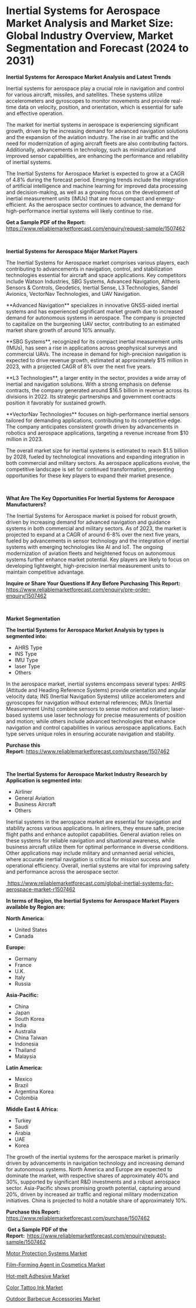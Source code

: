 <p><h1>Inertial Systems for Aerospace Market Analysis and Market Size: Global Industry Overview, Market Segmentation and Forecast (2024 to 2031)</h1></p><p><strong>Inertial Systems for Aerospace Market Analysis and Latest Trends</strong></p>
<p><p>Inertial systems for aerospace play a crucial role in navigation and control for various aircraft, missiles, and satellites. These systems utilize accelerometers and gyroscopes to monitor movements and provide real-time data on velocity, position, and orientation, which is essential for safe and effective operation. </p><p>The market for inertial systems in aerospace is experiencing significant growth, driven by the increasing demand for advanced navigation solutions and the expansion of the aviation industry. The rise in air traffic and the need for modernization of aging aircraft fleets are also contributing factors. Additionally, advancements in technology, such as miniaturization and improved sensor capabilities, are enhancing the performance and reliability of inertial systems.</p><p>The Inertial Systems for Aerospace Market is expected to grow at a CAGR of 4.8% during the forecast period. Emerging trends include the integration of artificial intelligence and machine learning for improved data processing and decision-making, as well as a growing focus on the development of inertial measurement units (IMUs) that are more compact and energy-efficient. As the aerospace sector continues to advance, the demand for high-performance inertial systems will likely continue to rise.</p></p>
<p><strong>Get a Sample PDF of the Report:&nbsp;</strong> <a href="https://www.reliablemarketforecast.com/enquiry/request-sample/1507462">https://www.reliablemarketforecast.com/enquiry/request-sample/1507462</a></p>
<p>&nbsp;</p>
<p><strong>Inertial Systems for Aerospace Major Market Players</strong></p>
<p><p>The Inertial Systems for Aerospace market comprises various players, each contributing to advancements in navigation, control, and stabilization technologies essential for aircraft and space applications. Key competitors include Watson Industries, SBG Systems, Advanced Navigation, Altheris Sensors & Controls, Geodetics, Inertial Sense, L3 Technologies, Sandel Avionics, VectorNav Technologies, and UAV Navigation.</p><p>**Advanced Navigation** specializes in innovative GNSS-aided inertial systems and has experienced significant market growth due to increased demand for autonomous systems in aerospace. The company is projected to capitalize on the burgeoning UAV sector, contributing to an estimated market share growth of around 10% annually.</p><p>**SBG Systems**, recognized for its compact inertial measurement units (IMUs), has seen a rise in applications across geophysical surveys and commercial UAVs. The increase in demand for high-precision navigation is expected to drive revenue growth, estimated at approximately $15 million in 2023, with a projected CAGR of 8% over the next five years.</p><p>**L3 Technologies**, a larger entity in the sector, provides a wide array of inertial and navigation solutions. With a strong emphasis on defense contracts, the company generated around $16.5 billion in revenue across its divisions in 2022. Its strategic partnerships and government contracts position it favorably for sustained growth.</p><p>**VectorNav Technologies** focuses on high-performance inertial sensors tailored for demanding applications, contributing to its competitive edge. The company anticipates consistent growth driven by advancements in robotics and aerospace applications, targeting a revenue increase from $10 million in 2023.</p><p>The overall market size for inertial systems is estimated to reach $1.5 billion by 2028, fueled by technological innovations and expanding integration in both commercial and military sectors. As aerospace applications evolve, the competitive landscape is set for continued transformation, presenting opportunities for these key players to expand their market presence.</p></p>
<p>&nbsp;</p>
<p><strong>What Are The Key Opportunities For Inertial Systems for Aerospace Manufacturers?</strong></p>
<p><p>The Inertial Systems for Aerospace market is poised for robust growth, driven by increasing demand for advanced navigation and guidance systems in both commercial and military sectors. As of 2023, the market is projected to expand at a CAGR of around 6-8% over the next five years, fueled by advancements in sensor technology and the integration of inertial systems with emerging technologies like AI and IoT. The ongoing modernization of aviation fleets and heightened focus on autonomous systems further enhance market potential. Key players are likely to focus on developing lightweight, high-precision inertial measurement units to maintain competitive advantage.</p></p>
<p><strong>Inquire or Share Your Questions If Any Before Purchasing This Report:</strong> <a href="https://www.reliablemarketforecast.com/enquiry/pre-order-enquiry/1507462">https://www.reliablemarketforecast.com/enquiry/pre-order-enquiry/1507462</a></p>
<p>&nbsp;</p>
<p><strong>Market Segmentation</strong></p>
<p><strong>The Inertial Systems for Aerospace Market Analysis by types is segmented into:</strong></p>
<p><ul><li>AHRS Type</li><li>INS Type</li><li>IMU Type</li><li>laser Type</li><li>Others</li></ul></p>
<p><p>In the aerospace market, inertial systems encompass several types: AHRS (Attitude and Heading Reference Systems) provide orientation and angular velocity data; INS (Inertial Navigation Systems) utilize accelerometers and gyroscopes for navigation without external references; IMUs (Inertial Measurement Units) combine sensors to sense motion and rotation; laser-based systems use laser technology for precise measurements of position and motion; while others include advanced technologies that enhance navigation and control capabilities in various aerospace applications. Each type serves unique roles in ensuring accurate navigation and stability.</p></p>
<p><strong>Purchase this Report:&nbsp;</strong><a href="https://www.reliablemarketforecast.com/purchase/1507462">https://www.reliablemarketforecast.com/purchase/1507462</a></p>
<p>&nbsp;</p>
<p><strong>The Inertial Systems for Aerospace Market Industry Research by Application is segmented into:</strong></p>
<p><ul><li>Airliner</li><li>General Aviation</li><li>Business Aircraft</li><li>Others</li></ul></p>
<p><p>Inertial systems in the aerospace market are essential for navigation and stability across various applications. In airliners, they ensure safe, precise flight paths and enhance autopilot capabilities. General aviation relies on these systems for reliable navigation and situational awareness, while business aircraft utilize them for optimal performance in diverse conditions. Other applications may include military and unmanned aerial vehicles, where accurate inertial navigation is critical for mission success and operational efficiency. Overall, inertial systems are vital for improving safety and performance across the aerospace sector.</p></p>
<p><a href="https://www.reliablemarketforecast.com/global-inertial-systems-for-aerospace-market-r1507462">&nbsp;https://www.reliablemarketforecast.com/global-inertial-systems-for-aerospace-market-r1507462</a></p>
<p><strong>In terms of Region, the Inertial Systems for Aerospace Market Players available by Region are:</strong></p>
<p>
    <p> <strong> North America: </strong>
        <ul>
            <li>United States</li>
            <li>Canada</li>
        </ul>
        </p> 
    <p> <strong> Europe: </strong>
        <ul>
            <li>Germany</li>
            <li>France</li>
            <li>U.K.</li>
            <li>Italy</li>
            <li>Russia</li>
        </ul>
        </p> 
    <p> <strong> Asia-Pacific: </strong>
        <ul>
            <li>China</li>
            <li>Japan</li>
            <li>South Korea</li>
            <li>India</li>
            <li>Australia</li>
            <li>China Taiwan</li>
            <li>Indonesia</li>
            <li>Thailand</li>
            <li>Malaysia</li>
        </ul>
        </p> 
    <p> <strong> Latin America: </strong>
        <ul>
            <li>Mexico</li>
            <li>Brazil</li>
            <li>Argentina Korea</li>
            <li>Colombia</li>
        </ul>
        </p> 
    <p> <strong> Middle East & Africa: </strong>
        <ul>
            <li>Turkey</li>
            <li>Saudi</li>
            <li>Arabia</li>
            <li>UAE</li>
            <li>Korea</li>
        </ul>
    </p>
    </p>
<p><p>The growth of the inertial systems for the aerospace market is primarily driven by advancements in navigation technology and increasing demand for autonomous systems. North America and Europe are expected to dominate the market, with respective shares of approximately 40% and 30%, supported by significant R&D investments and a robust aerospace sector. Asia-Pacific shows promising growth potential, capturing around 20%, driven by increased air traffic and regional military modernization initiatives. China is projected to hold a notable share of approximately 10%.</p></p>
<p><strong>Purchase this Report: </strong><a href="https://www.reliablemarketforecast.com/purchase/1507462">https://www.reliablemarketforecast.com/purchase/1507462</a></p>
<p>&nbsp;<strong>Get a Sample PDF of the Report:&nbsp;&nbsp;</strong><a href="https://www.reliablemarketforecast.com/enquiry/request-sample/1507462">https://www.reliablemarketforecast.com/enquiry/request-sample/1507462</a></p>
<p><strong></strong></p>
<p><p><a href="https://www.linkedin.com/pulse/global-motor-protection-systems-market-trends-innovations-forward-looking-5m9le?trackingId=kJnYJhJ5QYSOovq73mPdVQ%3D%3D">Motor Protection Systems Market</a></p><p><a href="https://medium.com/@fddgre5g/film-forming-agent-in-cosmetics-market-share-market-analysis-growth-trends-forecasts-for-53ce0aa00788?postPublishedType=repub">Film-Forming Agent in Cosmetics Market</a></p><p><a href="https://github.com/GroverBarry/Market-Research-Report-List-7/blob/main/hot-melt-adhesive-market.md">Hot-melt Adhesive Market</a></p><p><a href="https://issuu.com/reportprime-2/docs/color-tattoo-ink-market-size-2030.p_8bedfc73eee40d">Color Tattoo Ink Market</a></p><p><a href="https://issuu.com/reportprime-2/docs/outdoor-barbecue-accessories-market_8dd56108537409">Outdoor Barbecue Accessories Market</a></p></p>